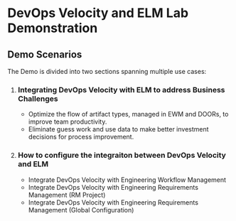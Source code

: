 # DevOps Velocity and ELM Lab Demonstration

## Demo Scenarios

The Demo is divided into two sections spanning multiple use cases:
1. ### Integrating DevOps Velocity with ELM to address Business Challenges
    * Optimize the flow of artifact types, managed in EWM and DOORs, to improve team productivity.
    * Eliminate guess work and use data to make better investment decisions for process improvement.

2. ### How to configure the integraiton between DevOps Velocity and ELM
    * Integrate DevOps Velocity with Engineering Workflow Management
    * Integrate DevOps Velocity with Engineering Requirements Management (RM Project)
    * Integrate DevOps Velocity with Engineering Requirements Management (Global Configuration)
 